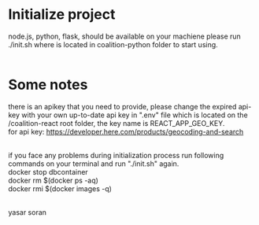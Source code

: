 # Initialize project
node.js, python, flask, should be available on your machiene
please run ./init.sh where is located in coalition-python folder to start using.<br /><br />


# Some notes
there is an apikey that you need to provide, please change the expired api-key with your own up-to-date api key in ".env" file which is located on the /coalition-react root folder, the key name is REACT_APP_GEO_KEY.<br />
for api key: https://developer.here.com/products/geocoding-and-search<br /><br />

if you face any problems during initialization process run following commands on your terminal and run "./init.sh" again.<br />
docker stop dbcontainer<br />
docker rm $(docker ps -aq)<br />
docker rmi $(docker images -q)<br /><br />

yasar soran